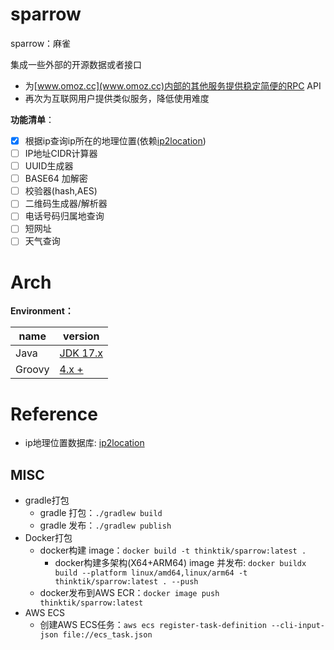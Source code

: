 # sparrow

sparrow：麻雀

集成一些外部的开源数据或者接口

- 为[www.omoz.cc](www.omoz.cc)内部的其他服务提供稳定简便的RPC API
- 再次为互联网用户提供类似服务，降低使用难度

**功能清单**：

- [X] 根据ip查询ip所在的地理位置(依赖[ip2location](https://www.ip2location.com/))
- [ ] IP地址CIDR计算器
- [ ] UUID生成器
- [ ] BASE64 加解密
- [ ] 校验器(hash,AES)
- [ ] 二维码生成器/解析器
- [ ] 电话号码归属地查询
- [ ] 短网址
- [ ] 天气查询

# Arch

**Environment：**

| name   | version                                                        |
|--------|----------------------------------------------------------------|
| Java   | [JDK 17.x](https://www.oracle.com/java/technologies/downloads) |
| Groovy | [4.x +](https://groovy.apache.org/download.html)               |

# Reference

- ip地理位置数据库: [ip2location](https://www.ip2location.com/)

## MISC

- gradle打包
  - gradle 打包：`./gradlew build`
  - gradle 发布：`./gradlew publish`
- Docker打包
  - docker构建 image：`docker build -t thinktik/sparrow:latest .`
    - docker构建多架构(X64+ARM64) image
      并发布: `docker buildx build --platform linux/amd64,linux/arm64 -t thinktik/sparrow:latest . --push`
  - docker发布到AWS ECR：`docker image push thinktik/sparrow:latest`
- AWS ECS
    - 创建AWS ECS任务：`aws ecs register-task-definition --cli-input-json file://ecs_task.json`